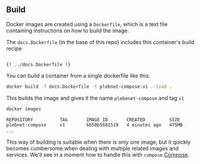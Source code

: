## Build

Docker images are created using a `Dockerfile`, which is a text file containing instructions on how to build the image. 

The `docs.Dockerfile` (in the base of this repo) includes this container's build recipe


```docker

{! ../docs.Dockerfile !}

```

You can build a container from a single dockerfile like this:

```sh
docker build -f docs.Dockerfile -t plebnet-compose:v1 --load .
```

This builds the image and gives it the name `plebenet-compose` and tag `v1`

```sh
docker images

REPOSITORY          TAG       IMAGE ID       CREATED         SIZE
plebnet-compose     v1        6b50b5681519   4 minutes ago   475MB
...
```

This way of building is suitable when there is only one image, but it quickly becomes cumbersome when dealing with multiple related images and services. We'll see in a moment how to handle this with `compose` [Compose](compose.html).
